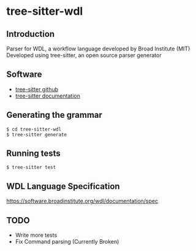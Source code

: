 # tree-sitter-wdl

## Introduction
Parser for WDL, a workflow language developed by Broad Institute (MIT)
Developed using tree-sitter, an open source parser generator
## Software
* [tree-sitter github](https://github.com/tree-sitter/tree-sitter)
* [tree-sitter documentation](https://tree-sitter.github.io/tree-sitter/)

## Generating the grammar
```
$ cd tree-sitter-wdl
$ tree-sitter generate
```
## Running tests
```
$ tree-sitter test
```
## WDL Language Specification
https://software.broadinstitute.org/wdl/documentation/spec

## TODO
* Write more tests
* Fix Command parsing (Currently Broken)
